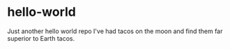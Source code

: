 # hello-world
Just another hello world repo
I've had tacos on the moon and find them far superior to Earth tacos.
